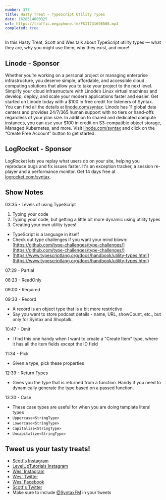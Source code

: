 ```yaml
---
number: 377
title: Hasty Treat - TypeScript Utility Types
date: 1628514000325
url: https://traffic.megaphone.fm/FSI1731698508.mp3
completed: true
---
```


In this Hasty Treat, Scott and Wes talk about TypeScript utility types — what they are, why you might use them, why they exist, and more!

## Linode - Sponsor
Whether you’re working on a personal project or managing enterprise infrastructure, you deserve simple, affordable, and accessible cloud computing solutions that allow you to take your project to the next level. Simplify your cloud infrastructure with Linode’s Linux virtual machines and develop, deploy, and scale your modern applications faster and easier. Get started on Linode today with a $100 in free credit for listeners of Syntax. You can find all the details at [linode.com/syntax](https://linode.com/syntax). Linode has 11 global data centers and provides 24/7/365 human support with no tiers or hand-offs regardless of your plan size. In addition to shared and dedicated compute instances, you can use your $100 in credit on S3-compatible object storage, Managed Kubernetes, and more. Visit [linode.com/syntax](https://linode.com/syntax) and click on the “Create Free Account” button to get started.

## LogRocket - Sponsor
LogRocket lets you replay what users do on your site, helping you reproduce bugs and fix issues faster. It's an exception tracker, a session re-player and a performance monitor. Get 14 days free at [logrocket.com/syntax](https://logrocket.com/syntax).

## Show Notes
03:35 - Levels of using TypeScript
1. Typing your code
2. Typing your code, but getting a little bit more dynamic using utility types
3. Creating your own utility types!
* TypeScript is a language in itself
* Check out type challenges if you want your mind blown: [https://github.com/type-challenges/type-challenges/](https://github.com/type-challenges/type-challenges/)
* [https://www.typescriptlang.org/docs/handbook/utility-types.html](https://www.typescriptlang.org/docs/handbook/utility-types.html)

07:29 - Partial

08:23 - ReadOnly

09:00 - Required

09:33 - Record
* A record is an object type that is a bit more restrictive
* Say you want to store podcast details - name, URL, showCount, etc., but only for Syntax and Shoptalk.

10:47 - Omit
* I find this one handy when I want to create a "Create Item" type, where it has all the item fields except the ID field

11:34 - Pick
* Given a type, pick these properties 

12:39 - Return Types
* Gives you the type that is returned from a function. Handy if you need to dynamically generate the type based on a passed function.

13:30 - Case
* These case types are useful for when you are doing template literal types
* `Uppercase<StringType>`
* `Lowercase<StringType>`
* `Capitalize<StringType>`
* `Uncapitalize<StringType>`

## Tweet us your tasty treats!
* [Scott's Instagram](https://www.instagram.com/stolinski/)
* [LevelUpTutorials Instagram](https://www.instagram.com/LevelUpTutorials/)
* [Wes' Instagram](https://www.instagram.com/wesbos/)
* [Wes' Twitter](https://twitter.com/wesbos)
* [Wes' Facebook](https://www.facebook.com/wesbos.developer)
* [Scott's Twitter](https://twitter.com/stolinski)
* Make sure to include [@SyntaxFM](https://twitter.com/SyntaxFM) in your tweets